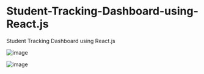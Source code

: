 # Student-Tracking-Dashboard-using-React.js
Student Tracking Dashboard using React.js

![image](https://github.com/user-attachments/assets/ffb0efb3-283c-4e80-b07f-fa3b1b0f92e4)

![image](https://github.com/user-attachments/assets/dec99bd7-f658-4722-94dc-b2bdc6ed818f)


